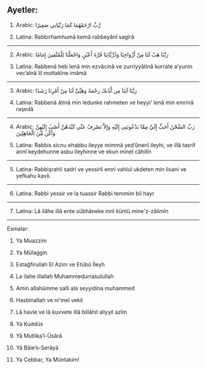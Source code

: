 Ayetler:
-------------------------------------------------------------------------------------------------------------------------------------------

1. Arabic: رَّبِّ ارْحَمْهُمَا كَمَا رَبَّيَانِي صَغِيرًا

1. Latina: Rabbirhamhumâ kemâ rabbeyânî sagîrâ

-------------------------------------------------------------------------------------------------------------------------------------------

2. Arabic: رَبَّنَا هَبْ لَنَا مِنْ أَزْوَاجِنَا وَذُرِّيَّاتِنَا قُرَّةَ أَعْيُنٍ وَاجْعَلْنَا لِلْمُتَّقِينَ إِمَامًا

2. Latina: Rabbenâ heb lenâ min ezvâcinâ ve zurriyyâtinâ kurrate a’yunin vec’alnâ lil muttakîne imâmâ

-------------------------------------------------------------------------------------------------------------------------------------------

3. Arabic: رَبَّنَا آتِنَا مِن لَّدُنكَ رَحْمَةً وَهَيِّئْ لَنَا مِنْ أَمْرِنَا رَشَدًا

3. Latina: Rabbenâ âtinâ min ledunke rahmeten ve heyyi' lenâ min emrinâ raşedâ

-------------------------------------------------------------------------------------------------------------------------------------------

4. Arabic: رَبِّ السِّجْنُ أَحَبُّ إِلَيَّ مِمَّا يَدْعُونَنِي إِلَيْهِ وَإِلاَّ تَصْرِفْ عَنِّي كَيْدَهُنَّ أَصْبُ إِلَيْهِنَّ وَأَكُن مِّنَ الْجَاهِلِينَ

4. Latina: Rabbis sicnu ehabbu ileyye mimmâ yed’ûnenî ileyhi, ve illâ tasrif annî keydehunne asbu ileyhinne ve ekun minel câhilîn

-------------------------------------------------------------------------------------------------------------------------------------------

5. Latina: Rabbişrahli sadri ve yessirli emri vahlul ukdeten min lisani ve yefkahu kavli.

-------------------------------------------------------------------------------------------------------------------------------------------

6. Latina: Rabbi yessir ve la tuassir Rabbi temmim bil hayr

-------------------------------------------------------------------------------------------------------------------------------------------

7. Latina: Lâ ilâhe illâ ente sübhâneke innî küntü mine'z-zâlimîn

-------------------------------------------------------------------------------------------------------------------------------------------

Esmalar:
1) Ya Muazzim

2) Ya Mülaggin

3) Estağfirullah El Azim ve Etübü İleyh

4) La ilahe illallah Muhammedurrasulullah

5) Amin allahümme salli ala seyyidina muhammed

6) Hasbinallah ve ni'mel vekil

7) Lâ havle ve lâ kuvvete illâ billâhil aliyyil azîm

8) Ya Kuddüs

9) Yâ Mutlika’l-Üsârâ

10) Yâ Bâie’s-Serâyâ

11) Ya Cebbar, Ya Müntakim!

